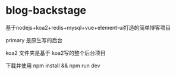 # blog-backstage
基于nodejs+koa2+redis+mysql+vue+element-ui打造的简单博客项目

primary 是原生写的后台

koa2 文件夹是基于 koa2写的整个后台项目

下载并使用
npm install && npm run dev